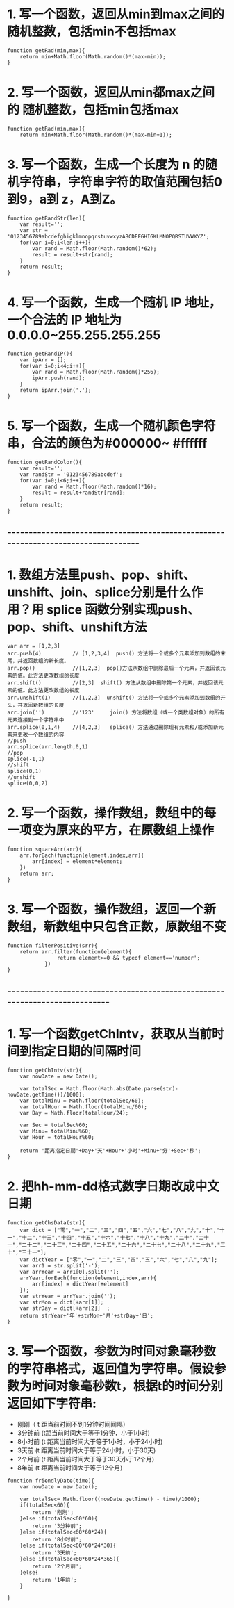 # 1. 写一个函数，返回从min到max之间的 随机整数，包括min不包括max 
```
function getRad(min,max){
	return min+Math.floor(Math.random()*(max-min));
}
```
# 2. 写一个函数，返回从min都max之间的 随机整数，包括min包括max 
```
function getRad(min,max){
	return min+Math.floor(Math.random()*(max-min+1));

```
# 3. 写一个函数，生成一个长度为 n 的随机字符串，字符串字符的取值范围包括0到9，a到 z，A到Z。
```
function getRandStr(len){
	var result='';
	var str = '0123456789abcdefghigklmnopqrstuvwxyzABCDEFGHIGKLMNOPQRSTUVWXYZ';
	for(var i=0;i<len;i++){
		var rand = Math.floor(Math.random()*62);
		result = result+str[rand];
	}
	return result;
}
```
# 4. 写一个函数，生成一个随机 IP 地址，一个合法的 IP 地址为 0.0.0.0~255.255.255.255
```
function getRandIP(){
	var ipArr = [];
	for(var i=0;i<4;i++){
		var rand = Math.floor(Math.random()*256);
		ipArr.push(rand);
	}
	return ipArr.join('.');
}
```
# 5. 写一个函数，生成一个随机颜色字符串，合法的颜色为#000000~ #ffffff
```
function getRandColor(){
	var result='';
	var randStr = '0123456789abcdef';
	for(var i=0;i<6;i++){
		var rand = Math.floor(Math.random()*16);
		result = result+randStr[rand];
	}
	return result;
}
```
## ----------------------------------------------------------------------------------
# 1. 数组方法里push、pop、shift、unshift、join、splice分别是什么作用？用 splice  函数分别实现push、pop、shift、unshift方法
```
var arr = [1,2,3]
arr.push(4)          // [1,2,3,4]  push() 方法将一个或多个元素添加到数组的末尾，并返回数组的新长度。
arr.pop()            //[1,2,3]  pop()方法从数组中删除最后一个元素，并返回该元素的值。此方法更改数组的长度
arr.shift()          //[2,3]  shift() 方法从数组中删除第一个元素，并返回该元素的值。此方法更改数组的长度
arr.unshift(1)       //[1,2,3]  unshift() 方法将一个或多个元素添加到数组的开头，并返回新数组的长度
arr.join('')         //'123'     join() 方法将数组（或一个类数组对象）的所有元素连接到一个字符串中
arr.splice(0,1,4)    //[4,2,3]   splice() 方法通过删除现有元素和/或添加新元素来更改一个数组的内容
//push
arr.splice(arr.length,0,1)
//pop
splice(-1,1)
//shift
splice(0,1)
//unshift
splice(0,0,2)
```
# 2. 写一个函数，操作数组，数组中的每一项变为原来的平方，在原数组上操作
```
function squareArr(arr){
	arr.forEach(function(element,index,arr){
		arr[index] = element*element;
	})
	return arr;
}
```
# 3. 写一个函数，操作数组，返回一个新数组，新数组中只包含正数，原数组不变
```
function filterPositive(srr){
	return arr.filter(function(element){
				return element>=0 && typeof element=='number';
			})
}
```
## ---------------------------------------------------------------------------
# 1. 写一个函数getChIntv，获取从当前时间到指定日期的间隔时间
```
function getChIntv(str){
	var nowDate = new Date();

	var totalSec = Math.floor(Math.abs(Date.parse(str)-nowDate.getTime())/1000);
	var totalMinu = Math.floor(totalSec/60);
	var totalHour = Math.floor(totalMinu/60);
	var Day = Math.floor(totalHour/24);
	
	var Sec = totalSec%60;
	var Minu= totalMinu%60;
	var Hour = totalHour%60;
	
	return '距离指定日期'+Day+'天'+Hour+'小时'+Minu+'分'+Sec+'秒';	
}
```
# 2. 把hh-mm-dd格式数字日期改成中文日期
```
function getChsData(str){
	var dict = ["零","一","二","三","四","五","六","七","八","九","十","十一","十二","十三","十四","十五","十六","十七","十八","十九","二十","二十一","二十二","二十三","二十四","二十五","二十六","二十七","二十八","二十九","三十","三十一"];
	var dictYear = ["零","一","二","三","四","五","六","七","八","九"];
	var arr1 = str.split('-');
	var arrYear = arr1[0].split('');
	arrYear.forEach(function(element,index,arr){
		arr[index] = dictYear[+element]
	});
	var strYear = arrYear.join('');
	var strMon = dict[+arr[1]];
	var strDay = dict[+arr[2]]	;
	return strYear+'年'+strMon+'月'+strDay+'日';
}
```
# 3. 写一个函数，参数为时间对象毫秒数的字符串格式，返回值为字符串。假设参数为时间对象毫秒数t，根据t的时间分别返回如下字符串:

* 刚刚（ t 距当前时间不到1分钟时间间隔）
* 3分钟前 (t距当前时间大于等于1分钟，小于1小时)
* 8小时前 (t 距离当前时间大于等于1小时，小于24小时)
* 3天前 (t 距离当前时间大于等于24小时，小于30天)
* 2个月前 (t 距离当前时间大于等于30天小于12个月)
* 8年前 (t 距离当前时间大于等于12个月)
```
function friendlyDate(time){
	var nowDate = new Date();

	var totalSec= Math.floor((nowDate.getTime() - time)/1000);
	if(totalSec<60){
		return '刚刚';
	}else if(totalSec<60*60){
		return '3分钟前';
	}else if(totalSec<60*60*24){
		return '8小时前';
	}else if(totalSec<60*60*24*30){
		return '3天前';
	}else if(totalSec<60*60*24*365){
		return '2个月前';
	}else{
		return '1年前';
	}

}
```
